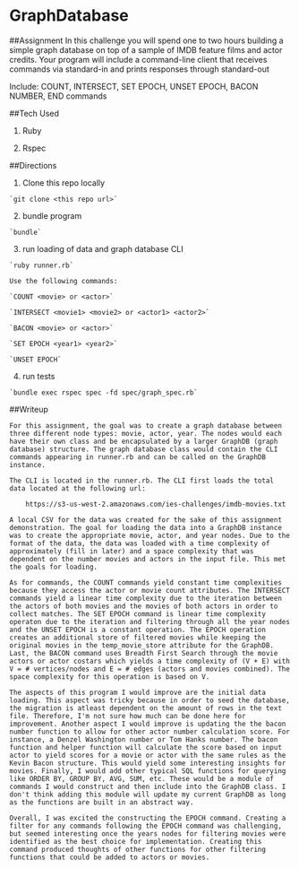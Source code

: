 # GraphDatabase

##Assignment
  In this challenge you will spend one to two hours building a simple graph database on top of a sample of
  IMDB feature films and actor credits. Your program will include a command-line client that receives
  commands via standard-in and prints responses through standard-out
  
  Include: COUNT, INTERSECT, SET EPOCH, UNSET EPOCH, BACON NUMBER, END commands

##Tech Used

  1. Ruby 

  2. Rspec 
  
##Directions
  1. Clone this repo locally 
    
    `git clone <this repo url>`
  
  2. bundle program
  
    `bundle`
  
  3. run loading of data and graph database CLI 
  
    `ruby runner.rb`
    
    Use the following commands: 
    
    `COUNT <movie> or <actor>`
    
    `INTERSECT <movie1> <movie2> or <actor1> <actor2>`
    
    `BACON <movie> or <actor>`
    
    `SET EPOCH <year1> <year2>`
    
    `UNSET EPOCH`
  
  4. run tests 
  
    `bundle exec rspec spec -fd spec/graph_spec.rb`
  
  ##Writeup 
  
    For this assignment, the goal was to create a graph database between three different node types: movie, actor, year. The nodes would each have their own class and be encapsulated by a larger GraphDB (graph database) structure. The graph database class would contain the CLI commands appearing in runner.rb and can be called on the GraphDB instance. 

    The CLI is located in the runner.rb. The CLI first loads the total data located at the following url: 

        https://s3-us-west-2.amazonaws.com/ies-challenges/imdb-movies.txt

    A local CSV for the data was created for the sake of this assignment demonstration. The goal for loading the data into a GraphDB instance was to create the appropriate movie, actor, and year nodes. Due to the format of the data, the data was loaded with a time complexity of approximately (fill in later) and a space complexity that was dependent on the number movies and actors in the input file. This met the goals for loading. 

    As for commands, the COUNT commands yield constant time complexities because they access the actor or movie count attributes. The INTERSECT commands yield a linear time complexity due to the iteration between the actors of both movies and the movies of both actors in order to collect matches. The SET EPOCH command is linear time complexity operaton due to the iteration and filtering through all the year nodes and the UNSET EPOCH is a constant operation. The EPOCH operation creates an additional store of filtered movies while keeping the original movies in the temp_movie_store attribute for the GraphDB. Last, the BACON command uses Breadth First Search through the movie actors or actor costars which yields a time complexity of (V + E) with V = # vertices/nodes and E = # edges (actors and movies combined). The space complexity for this operation is based on V.

    The aspects of this program I would improve are the initial data loading. This aspect was tricky because in order to seed the database, the migration is atleast dependent on the amount of rows in the text file. Therefore, I'm not sure how much can be done here for improvement. Another aspect I would improve is updating the the bacon number function to allow for other actor number calculation score. For instance, a Denzel Washington number or Tom Hanks number. The bacon function and helper function will calculate the score based on input actor to yield scores for a movie or actor with the same rules as the Kevin Bacon structure. This would yield some interesting insights for movies. Finally, I would add other typical SQL functions for querying like ORDER BY, GROUP BY, AVG, SUM, etc. These would be a module of commands I would construct and then include into the GraphDB class. I don't think adding this module will update my current GraphDB as long as the functions are built in an abstract way. 

    Overall, I was excited the constructing the EPOCH command. Creating a filter for any commands following the EPOCH command was challenging, but seemed interesting once the years nodes for filtering movies were identified as the best choice for implementation. Creating this command produced thoughts of other functions for other filtering functions that could be added to actors or movies. 








    
  
  
